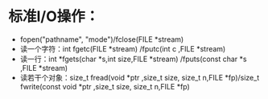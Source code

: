# 标准I/O操作：
- fopen("pathname", "mode")/fclose(FILE \*stream)
- 读一个字符：int fgetc(FILE \*stream) /fputc(int c ,FILE \*stream)
- 读一行：int \*fgets(char \*s,int size,FILE \*stream) /fputs(const char \*s ,FILE \*stream)
- 读若干个对象：size_t fread(void \*ptr ,size_t size, size_t n,FILE \*fp)/size_t fwrite(const void \*ptr ,size_t size, size_t n,FILE \*fp)

